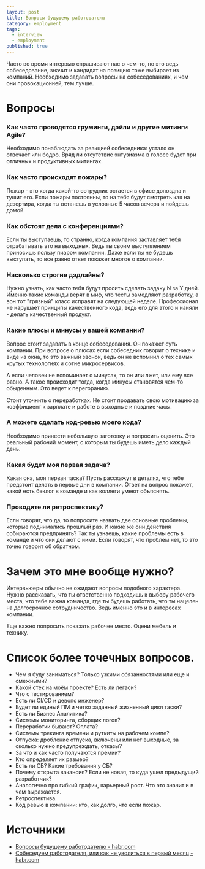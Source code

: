 ```yaml
---
layout: post
title: Вопросы будущему работодателю
category: employment
tags:
  - interview
  - employment
published: true
---
```


Часто во время интервью спрашивают нас о чем-то, но это ведь собеседование, значит и кандидат на позицию тоже выбирает из компаний. Необходимо задавать вопросы на собеседованиях, и чем они провокационней, тем лучше.

# Вопросы

### Как часто проводятся груминги, дэйли и другие митинги Agile?

Необходимо понаблюдать за реакцией собеседника: устало он отвечает или бодро. Вряд ли отсутствие энтузиазма в голосе будет при отличных и продуктивных митингах.

### Как часто происходят пожары?

Пожар - это когда какой-то сотрудник остается в офисе допоздна и тушит его. Если пожары постоянны, то на тебя будут смотреть как на дезертира, когда ты встанешь в условные 5 часов вечера и пойдешь домой.

### Как обстоят дела с конференциями?

Если ты выступаешь, то странно, когда компания заставляет тебя отрабатывать это на выходных. Ведь ты своим выступлением приносишь пользу пиаром компании. Даже если ты не будешь выступать, то все равно ответ покажет многое о компании.

### Насколько строгие дэдлайны?

Нужно узнать, как часто тебя будут просить сделать задачу N за Y дней. Именно такие команды верят в миф, что тесты замедляют разработку, а вон тот "грязный" класс исправят на следующей неделе. Профессионал не нарушает принципы качественного кода, ведь его для этого и наняли - делать качественный продукт.

### Какие плюсы и минусы у вашей компании?

Вопрос стоит задавать в конце собеседования. Он покажет суть компании.  При вопросе о плюсах если собеседник говорит о технике и виде из окна, то это важный звонок, ведь он не вспомнил о тех самых крутых технологиях и сотне микросервисов. 

А если человек не вспоминает о минусах, то он или лжет, или ему все равно. А такое происходит тогда, когда минусы становятся чем-то обыденным. Это ведет к перегоранию.

Стоит уточнить о переработках. Не стоит продавать свою мотивацию за коэффициент к зарплате и работе в выходные и поздние часы.

### А можете сделать код-ревью моего кода?

Необходимо принести небольшую заготовку и попросить оценить. Это реальный рабочий момент, с которым ты будешь иметь дело каждый день.

### Какая будет моя первая задача?

Какая она, моя первая таска? Пусть расскажут в деталях, что тебе предстоит делать в первые дни в компании. Ответ на вопрос покажет, какой есть бэклог в команде и как коллеги умеют объяснять.

### Проводите ли ретроспективу?

Если говорят, что да, то попросите назвать две основные проблемы, которые поднимались прошлый раз. И какие же они действия собираются предпринять? Так ты узнаешь, какие проблемы есть в команде и что они делают с ними. Если говорят, что проблем нет, то это точно говорит об обратном.

# Зачем это мне вообще нужно?

Интервьюеры обычно не ожидают вопросы подобного характера. Нужно рассказать, что ты ответственно подходишь к выбору рабочего места, что тебе важна команда, где ты будешь работать, что ты нацелен на долгосрочное сотрудничество. Ведь именно это и в интересах компании. 

Еще важно попросить показать рабочее место. Оцени мебель и технику. 

# Список более точечных вопросов.

- Чем я буду заниматься? Только узкими обязанностями или еще и смежными?
- Какой стек на моём проекте? Есть ли легаси?
- Что с тестированием?
- Есть ли CI/CD и девопс инженер?
- Будет ли единый ПМ и четко заданный жизненный цикл таски?
- Есть ли Бизнес Аналитика?
- Системы мониторинга, сборщик логов?
- Переработки бывают? Оплата?
- Системы трекинга времени и руткиты на рабочем компе?
- Отпуска: дробление отпуска, включены или нет выходные, за сколько нужно предупреждать, отказы?
- За что и как часто получаются премии?
- Кто определяет их размер?
- Есть ли СБ? Какие требования у СБ?
- Почему открыта вакансия? Если не новая, то куда ушел предыдущий разработчик?
- Аналогично про гибкий график, карьерный рост. Что это значит и в чем выражается.
- Ретроспектива.
- Код ревью в компании: кто, как долго, что если пожар.

# Источники
- [Вопросы будущему работодателю - habr.com](https://habr.com/ru/post/466573/)
- [Собеседуем работодателя, или как не уволиться в первый месяц - habr.com](https://habr.com/ru/post/440244/)
